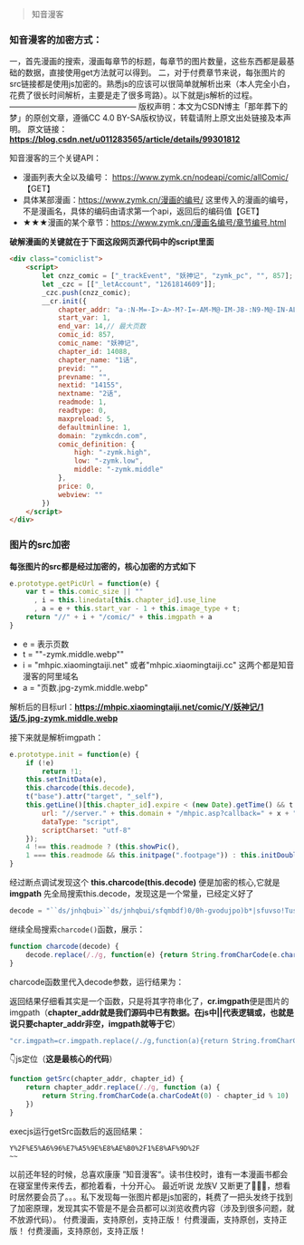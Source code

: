 >知音漫客

### 知音漫客的加密方式：

一，首先漫画的搜索，漫画每章节的标题，每章节的图片数量，这些东西都是最基础的数据，直接使用get方法就可以得到。
二，对于付费章节来说，每张图片的src链接都是使用js加密的。熟悉js的应该可以很简单就解析出来（本人完全小白，花费了很长时间解析，主要是走了很多弯路）。以下就是js解析的过程。
————————————————
版权声明：本文为CSDN博主「那年葬下的梦」的原创文章，遵循CC 4.0 BY-SA版权协议，转载请附上原文出处链接及本声明。
原文链接：**https://blog.csdn.net/u011283565/article/details/99301812**


知音漫客的三个关键API：

- 漫画列表大全以及编号： https://www.zymk.cn/nodeapi/comic/allComic/ 【GET】
- 具体某部漫画：https://www.zymk.cn/漫画的编号/ 这里传入的漫画的编号，不是漫画名，具体的编码由请求第一个api，返回后的编码值【GET】 
- ★★★漫画的某个章节：https://www.zymk.cn/漫画名编号/章节编号.html


**破解漫画的关键就在于下面这段网页源代码中的script里面**
```html
<div class="comiclist">
    <script>
        let cnzz_comic = ["_trackEvent", "妖神记", "zymk_pc", "", 857];
        let _czc = [["_letAccount", "1261814609"]];
        _czc.push(cnzz_comic);
        __cr.init({
            chapter_addr: "a-:N-M=-I>-A>-M?-I=-AM-M@-IM-J8-:N9-M@-IN-AL-:N",
            start_var: 1,
            end_var: 14,// 最大页数
            comic_id: 857,
            comic_name: "妖神记",
            chapter_id: 14088,
            chapter_name: "1话",
            previd: "",
            prevname: "",
            nextid: "14155",
            nextname: "2话",
            readmode: 1,
            readtype: 0,
            maxpreload: 5,
            defaultminline: 1,
            domain: "zymkcdn.com",
            comic_definition: {
                high: "-zymk.high",
                low: "-zymk.low",
                middle: "-zymk.middle"
            },
            price: 0,
            webview: ""
        })
    </script>
</div>
```

### 图片的src加密

**每张图片的src都是经过加密的，核心加密的方式如下**

```js
e.prototype.getPicUrl = function(e) {
    var t = this.comic_size || ""
      , i = this.linedata[this.chapter_id].use_line
      , a = e + this.start_var - 1 + this.image_type + t;
    return "//" + i + "/comic/" + this.imgpath + a
}
```

+ e = 表示页数
+ t = ""-zymk.middle.webp""
+ i = "mhpic.xiaomingtaiji.net" 或者"mhpic.xiaomingtaiji.cc" 这两个都是知音漫客的阿里域名
+ a = "页数.jpg-zymk.middle.webp"



解析后的目标url：**https://mhpic.xiaomingtaiji.net/comic/Y/妖神记/1话/5.jpg-zymk.middle.webp**

接下来就是解析imgpath：


```js
e.prototype.init = function(e) {
    if (!e)
        return !1;
    this.setInitData(e),
    this.charcode(this.decode),
    t("base").attr("target", "_self"),
    this.getLine()[this.chapter_id].expire < (new Date).getTime() && t.ajax({
        url: "//server." + this.domain + "/mhpic.asp?callback=" + x + ".setLine",
        dataType: "script",
        scriptCharset: "utf-8"
    });
    4 !== this.readmode ? (this.showPic(),
    1 === this.readmode && this.initpage(".footpage")) : this.initDoubleMode()
}
```

经过断点调试发现这个 **this.charcode(this.decode)** 便是加密的核心,它就是**imgpath**
先全局搜索this.decode，发现这是一个常量，已经定义好了

```js
decode = "``ds/jnhqbui>``ds/jnhqbui/sfqmbdf)0/0h-gvodujpo)b*|sfuvso!Tusjoh/gspnDibsDpef)b/dibsDpefBu)1*.``ds/dibqufs`je&21*~*";
```

继续全局搜索`charcode()`函数，展示：
```js
function charcode(decode) {
    decode.replace(/./g, function(e) {return String.fromCharCode(e.charCodeAt(0) - 1)})
}
```

charcode函数里代入decode参数，运行结果为：

返回结果仔细看其实是一个函数，只是将其字符串化了，**cr.imgpath**便是图片的imgpath（**chapter_addr就是我们源码中已有数据。在js中||代表逻辑或，也就是说只要chapter_addr非空，imgpath就等于它**）
```js
"cr.imgpath=cr.imgpath.replace(/./g,function(a){return String.fromCharCode(a.charCodeAt(0)-__cr.chapter_id%10)})"
```

👇js定位（**这是最核心的代码**）

```javascript
function getSrc(chapter_addr, chapter_id) {
    return chapter_addr.replace(/./g, function (a) {
        return String.fromCharCode(a.charCodeAt(0) - chapter_id % 10)
    })
}
```

execjs运行getSrc函数后的返回结果：
```text
Y%2F%E5%A6%96%E7%A5%9E%E8%AE%B0%2F1%E8%AF%9D%2F
~~ 

```
以前还年轻的时候，总喜欢康康 ”知音漫客“。读书住校时，谁有一本漫画书都会在寝室里传来传去，都抢着看，十分开心。
最近听说 龙族Ⅴ 又断更了🔪🔪🔪，想看时居然要会员了。。。私下发现每一张图片都是js加密的，耗费了一把头发终于找到了加密原理，发现其实不管是不是会员都可以浏览收费内容（涉及到很多问题，就不放源代码）。
付费漫画，支持原创，支持正版！
付费漫画，支持原创，支持正版！
付费漫画，支持原创，支持正版！
